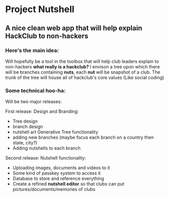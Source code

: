 # Project Nutshell
## A nice clean web app that will help explain HackClub to non-hackers
### Here's the main idea:
Will hopefully be a tool in the toolbox that will help club leaders explain to non-hackers **what really is a hackclub?**
I envison a tree upon which there will be branches containing **nuts**, each **nut** will be snapshot of a club.
The trunk of the tree will house all of hackclub's core values (Like social coding)

### Some technical hoo-ha:
Will be two major releases:

First release:
Design and Branding:
- Tree design
- branch design
- nutshell art
Generative Tree functionality 
- adding new branches (maybe focus each branch on a country then state, city?)
- Adding nutshells to each branch

Second release:
Nutshell functionality:
- Uploading images, documents and videos to it
- Some kind of passkey system to access it
- Database to store and reference everything
- Create a refined **nutshell editor** so that clubs can put pictures/documents/memories of clubs
